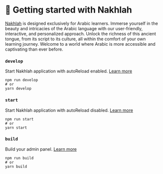 # 🚀 Getting started with Nakhlah

[Nakhlah](https://localhost:3000) is designed exclusively for Arabic learners. Immerse yourself in the beauty and intricacies of the Arabic language with our user-friendly, interactive, and personalized approach. Unlock the richness of this ancient tongue, from its script to its culture, all within the comfort of your own learning journey. Welcome to a world where Arabic is more accessible and captivating than ever before.

### `develop`

Start Nakhlah application with autoReload enabled. [Learn more](https://docs.strapi.io/dev-docs/cli#strapi-develop)

```
npm run develop
# or
yarn develop
```

### `start`

Start Nakhlah application with autoReload disabled. [Learn more](https://docs.strapi.io/dev-docs/cli#strapi-start)

```
npm run start
# or
yarn start
```

### `build`

Build your admin panel. [Learn more](https://docs.strapi.io/dev-docs/cli#strapi-build)

```
npm run build
# or
yarn build
```
